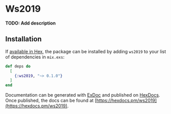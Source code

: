 # Ws2019

**TODO: Add description**

## Installation

If [available in Hex](https://hex.pm/docs/publish), the package can be installed
by adding `ws2019` to your list of dependencies in `mix.exs`:

```elixir
def deps do
  [
    {:ws2019, "~> 0.1.0"}
  ]
end
```

Documentation can be generated with [ExDoc](https://github.com/elixir-lang/ex_doc)
and published on [HexDocs](https://hexdocs.pm). Once published, the docs can
be found at [https://hexdocs.pm/ws2019](https://hexdocs.pm/ws2019).

